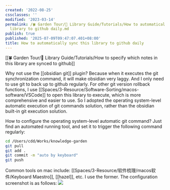 ```yaml
---
created: '2022-08-25'
cssclasses: ''
modified: '2023-03-14'
permalink: /🍀 Garden Tour/🧰 Library Guide/Tutorials/How to automatically sync this
  library to github daily.md
publish: true
published: '2025-07-09T09:47:07.401+08:00'
title: How to automatically sync this library to github daily
---
```

[[🍀 Garden Tour/🧰 Library Guide/Tutorials/How to specify which notes in this library are synced to github]]

Why not use the [[obsidian git]] plugin?
Because when it executes the git synchronization command, it will make obsidian very laggy. And I only need to use git to back up to github regularly. For other git version rollback functions, I use [[Spaces/3-Resource/Software-Sorting/macos-software/VSCode]] to open this library to execute, which is more comprehensive and easier to use. So I adopted the operating system-level automatic execution of git commands solution, rather than the obsidian built-in git execution solution.

How to configure the operating system-level automatic git command?
Just find an automated running tool, and set it to trigger the following command regularly:

```zsh
cd /Users/cdd/Works/knowledge-garden
git pull
git add .
git commit -m "auto by keyboard"
git push
```

Common tools on mac include: [[Spaces/3-Resource/软件梳理/macos软件/Keyboard Maestro]], [[hazel]], etc. I use the former. The configuration screenshot is as follows:
![](https://img2.oldwinter.top/202208250919001.png) 